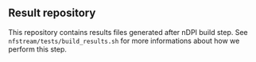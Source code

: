Result repository
-----------------

This repository contains results files generated after nDPI build step.
See ``nfstream/tests/build_results.sh`` for more informations about how we perform this step.